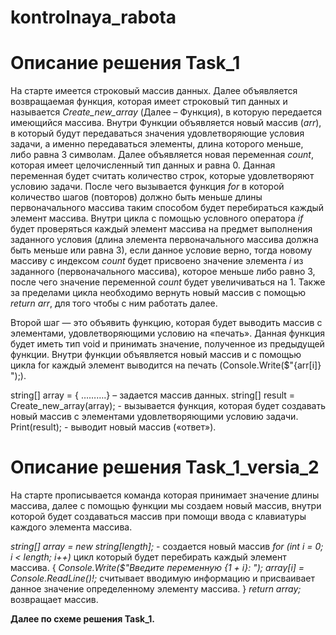 # kontrolnaya_rabota

# __Описание решения Task_1__

На старте имеется строковый массив данных. Далее объявляется возвращаемая функция, которая имеет строковый тип данных и называется _Create_new_array_ (Далее – Функция), в которую передается имеющийся массива. Внутри Функции объявляется новый массив (_arr_), в который будут передаваться значения удовлетворяющие условия задачи, а именно передаваться элементы, длина которого меньше, либо равна 3 символам. Далее объявляется новая переменная _count_, которая имеет целочисленный тип данных и равна 0. Данная переменная будет считать количество строк, которые удовлетворяют условию задачи. После чего вызывается функция _for_ в которой количество шагов (повторов) должно быть меньше длины первоначального массива таким способом будет перебираться каждый элемент массива. Внутри цикла c помощью условного оператора _if_ будет проверяться каждый элемент массива на предмет выполнения заданного условия (длина элемента первоначального массива должна быть меньше или равна 3), если данное условие верно, тогда новому массиву с индексом _count_ будет присвоено значение элемента _i_ из заданного (первоначального массива), которое меньше либо равно 3, после чего значение переменной _count_ будет увеличиваться на 1. Также за пределами цикла необходимо вернуть новый массив с помощью _return arr_, для того чтобы с ним работать далее.

Второй шаг — это объявить функцию, которая будет выводить массив с элементами, удовлетворяющими условию на «печать». Данная функция будет иметь тип void и принимать значение, полученное из предыдущей функции. Внутри функции объявляется новый массив и с помощью цикла for каждый элемент выводится на печать (Console.Write($"{arr[i]} ");).

string[] array = { ……….} – задается массив данных.
string[] result = Create_new_array(array); - вызывается функция, которая будет создавать новый массив с элементами удовлетворяющими условию задачи.
Print(result); - выводит новый массив («ответ»).



# Описание решения Task_1_versia_2

На старте прописывается команда которая принимает значение длины массива, далее с помощью функции мы создаем новый массив, внутри которой будет создаваться массив при помощи ввода с клавиатуры каждого элемента массива.

_string[] array = new string[length];_  - создается новый массив
_for (int i = 0; i < length; i++)_ цикл который будет перебирать каждый элемент массива.
  {
    _Console.Write($"Введите переменную {1 + i}: ");_ 
    _array[i] = Console.ReadLine()!;_ считывает вводимую информацию и присваивает данное значение определенному элементу массива.
  }
_return array;_ возвращает массив.

__Далее по схеме решения Task_1.__
